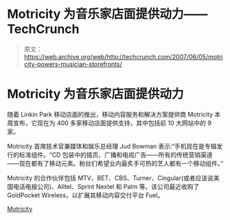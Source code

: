 # Motricity 为音乐家店面提供动力——TechCrunch

> 原文：<https://web.archive.org/web/http://techcrunch.com/2007/06/05/motricity-powers-musician-storefronts/>

# Motricity 为音乐家店面提供动力

随着 Linkin Park 移动店面的推出，移动内容服务和解决方案提供商 Motricity 本周宣布，它现在为 400 多家移动店面提供支持，其中包括前 10 大网站中的 9 家。

Motricity 首席技术官兼媒体和娱乐总经理 Jud Bowman 表示:“手机现在是专辑发行的标准组件。“CD 包装中的插页、广播和电视广告——所有的传统营销渠道——现在都有了移动元素。粉丝们希望业内最炙手可热的艺人都有一个移动组件。”

Motricity 的合作伙伴包括 MTV、BET、CBS、Turner、Cingular(或者应该说美国电话电报公司)、Alltel、Sprint Nextel 和 Palm 等。该公司最近收购了 GoldPocket Wireless，以扩展其移动内容交付平台 Fuel。

[Motricity](https://web.archive.org/web/20210228224652/http://www.motricity.com/)